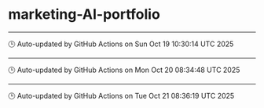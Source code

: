 # marketing-AI-portfolio
---
🕒 Auto-updated by GitHub Actions on Sun Oct 19 10:30:14 UTC 2025

---
🕒 Auto-updated by GitHub Actions on Mon Oct 20 08:34:48 UTC 2025

---
🕒 Auto-updated by GitHub Actions on Tue Oct 21 08:36:19 UTC 2025
